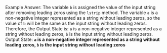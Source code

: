 Example Answer:
The variable `b` is assigned the value of the input string after removing leading zeros using the `lstrip` method. The variable `a` is a non-negative integer represented as a string without leading zeros, so the value of `b` will be the same as the input string without leading zeros. Therefore, the Output State is: `a` is a non-negative integer represented as a string without leading zeros, `b` is the input string without leading zeros.
Output State: **`a` is a non-negative integer represented as a string without leading zeros, `b` is the input string without leading zeros**